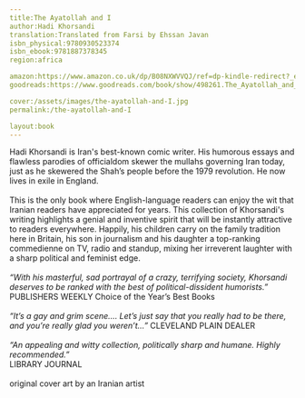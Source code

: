 ```yaml
---
title:The Ayatollah and I
author:Hadi Khorsandi
translation:Translated from Farsi by Ehssan Javan 
isbn_physical:9780930523374 
isbn_ebook:9781887378345 
region:africa

amazon:https://www.amazon.co.uk/dp/B08NXWVVQJ/ref=dp-kindle-redirect?_encoding=UTF8&btkr=1
goodreads:https://www.goodreads.com/book/show/498261.The_Ayatollah_and_I 

cover:/assets/images/the-ayatollah-and-I.jpg
permalink:/the-ayatollah-and-I

layout:book
---
```

Hadi Khorsandi is Iran's best-known comic writer. His humorous essays and flawless parodies of officialdom skewer the mullahs governing Iran today, just as he skewered the Shah’s people before the 1979 revolution. He now lives in exile in England.
<br><br>
This is the only book where English-language readers can enjoy the wit that Iranian readers have appreciated for years. This collection of Khorsandi's writing highlights a genial and inventive spirit that will be instantly attractive to readers everywhere. Happily, his children carry on the family tradition here in Britain, his son in journalism and his daughter a top-ranking commedienne on TV, radio and standup, mixing her irreverent laughter with a sharp political and feminist edge.
<br><br>
*“With his masterful, sad portrayal of a crazy, terrifying society, Khorsandi deserves to be ranked with the best of political-dissident humorists.”*
PUBLISHERS WEEKLY Choice of the Year’s Best Books
 <br><br>
*“It’s a gay and grim scene…. Let’s just say that you really had to be there, and you’re really glad you weren’t…”* 
CLEVELAND PLAIN DEALER
<br><br>
*“An appealing and witty collection, politically sharp and humane. Highly recommended.”*         
LIBRARY JOURNAL
<br><br>
original cover art by an Iranian artist

